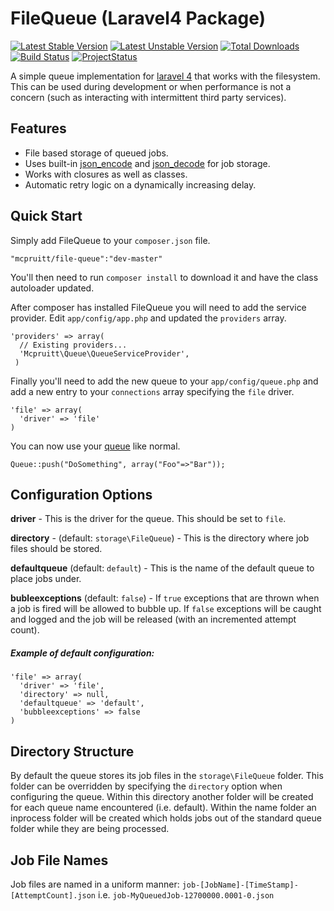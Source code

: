 FileQueue (Laravel4 Package)
=========
[![Latest Stable Version](https://poser.pugx.org/mcpruitt/file-queue/v/stable.png)](https://packagist.org/packages/mcpruitt/file-queue)
[![Latest Unstable Version](https://poser.pugx.org/mcpruitt/file-queue/v/unstable.png)](https://packagist.org/packages/mcpruitt/file-queue)
[![Total Downloads](https://poser.pugx.org/mcpruitt/file-queue/d/total.png)](https://packagist.org/packages/mcpruitt/file-queue)
[![Build Status](https://travis-ci.org/laravel/framework.png)](https://travis-ci.org/mcpruitt/file-queue)
[![ProjectStatus](http://stillmaintained.com/mcpruitt/FileQueue.png)](http://stillmaintained.com/mcpruitt/FileQueue)

A simple queue implementation for [laravel 4](https://github.com/laravel/laravel) that works with the filesystem. This can be used during development or when performance is not a concern (such as interacting with intermittent third party services).

## Features

* File based storage of queued jobs.
* Uses built-in [json_encode](http://php.net/json_encode) and [json_decode](http://php.net/json_deocde) for job storage.
* Works with closures as well as classes.
* Automatic retry logic on a dynamically increasing delay. 

## Quick Start

Simply add FileQueue to your `composer.json` file.

    "mcpruitt/file-queue":"dev-master"

You'll then need to run `composer install` to download it and have the class autoloader updated.

After composer has installed FileQueue you will need to add the service provider. Edit `app/config/app.php` and updated the `providers` array.

    'providers' => array(
      // Existing providers...
      'Mcpruitt\Queue\QueueServiceProvider',
     )

Finally you'll need to add the new queue to your `app/config/queue.php` and add a new entry to your `connections` array specifying the `file` driver.

    'file' => array(
	  'driver' => 'file'
    )

You can now use your [queue](http://four.laravel.com/docs/queues) like normal.

    Queue::push("DoSomething", array("Foo"=>"Bar"));

## Configuration Options

**driver** - This is the driver for the queue. This should be set to `file`.

**directory** - (default: `storage\FileQueue`) - This is the directory where job files should be stored.

**defaultqueue** (default: `default`) - This is the name of the default queue to place jobs under.

**bubleexceptions** (default: `false`) - If `true` exceptions that are thrown when a job is fired will be allowed to bubble up. If `false` exceptions will be caught and logged and the job will be released (with an incremented attempt count).

##### Example of default configuration:

    'file' => array(
	  'driver' => 'file',
	  'directory' => null,
      'defaultqueue' => 'default',
      'bubbleexceptions' => false
    )

## Directory Structure

By default the queue stores its job files in the `storage\FileQueue` folder. This folder can be overridden by specifying the `directory` option when configuring the queue. Within this directory another folder will be created for each queue name encountered (i.e. default). Within the name folder an inprocess folder will be created which holds jobs out of the standard queue folder while they are being processed.

## Job File Names

Job files are named in a uniform manner: `job-[JobName]-[TimeStamp]-[AttemptCount].json` i.e. `job-MyQueuedJob-12700000.0001-0.json`

